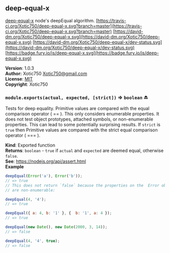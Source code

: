 <a name="module_deep-equal-x"></a>
## deep-equal-x
[deep-equal-x](http://xotic750.github.io/deep-equal-x/)
node's deepEqual algorithm.
[https://travis-ci.org/Xotic750/deep-equal-x.svg?branch=master](https://travis-ci.org/Xotic750/deep-equal-x.svg?branch=master)
[https://david-dm.org/Xotic750/deep-equal-x.svg](https://david-dm.org/Xotic750/deep-equal-x.svg)
[https://david-dm.org/Xotic750/deep-equal-x/dev-status.svg](https://david-dm.org/Xotic750/deep-equal-x/dev-status.svg)
[https://badge.fury.io/js/deep-equal-x.svg](https://badge.fury.io/js/deep-equal-x.svg)

**Version**: 1.0.3  
**Author:** Xotic750 <Xotic750@gmail.com>  
**License**: [MIT](&lt;https://opensource.org/licenses/MIT&gt;)  
**Copyright**: Xotic750  
<a name="exp_module_deep-equal-x--module.exports"></a>
### `module.exports(actual, expected, [strict])` ⇒ <code>boolean</code> ⏏
Tests for deep equality. Primitive values are compared with the equal
comparison operator ( == ). This only considers enumerable properties.
It does not test object prototypes, attached symbols, or non-enumerable
properties. This can lead to some potentially surprising results. If
`strict` is `true` then Primitive values are compared with the strict
equal comparison operator ( === ).

**Kind**: Exported function  
**Returns**: <code>boolean</code> - `true` if `actual` and `expected` are deemed equal,
 otherwise `false`.  
**See**: https://nodejs.org/api/assert.html  
**Example**  
```js
deepEqual(Error('a'), Error('b'));
// => true
// This does not return `false` because the properties on the  Error object
// are non-enumerable:

deepEqual(4, '4');
// => true

deepEqual({ a: 4, b: '1' }, {  b: '1', a: 4 });
// => true

deepEqual(new Date(), new Date(2000, 3, 14));
// => false

deepEqual(4, '4', true);
// => false
```

